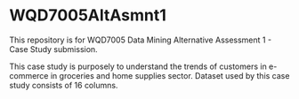 # WQD7005AltAsmnt1
This repository is for WQD7005 Data Mining Alternative Assessment 1 - Case Study submission.

This case study is purposely to understand the trends of customers in e-commerce in groceries and home supplies sector. Dataset used by this case study consists of 16 columns.
